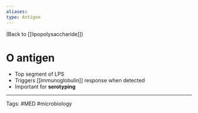 ```yaml
---
aliases: 
type: Antigen
---
```


(Back to [[lipopolysaccharide]])

# O antigen

- Top segment of LPS
- Triggers [[immunoglobulin]] response when detected
- Important for **serotyping**

---
Tags: #MED #microbiology 